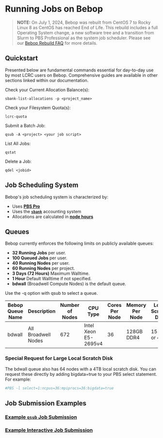 # Running Jobs on Bebop

> **NOTE:** 
> On July 1, 2024, Bebop was rebuilt from CentOS 7 to Rocky Linux 8 as CentOS has reached End of Life. This rebuild includes a full Operating System change, a new software tree and a transition from Slurm to PBS Professional as the system job scheduler. Please see our [Bebop Rebuild FAQ](../bebop-rebuild-faq) for more details.

## Quickstart

Presented below are fundamental commands essential for day-to-day use by most LCRC users on Bebop. Comprehensive guides are available in other sections linked within our documentation.

Check your Current Allocation Balance(s):
```
sbank-list-allocations -p <project_name>
```

Check your Filesystem Quota(s):
```
lcrc-quota
```

Submit a Batch Job:
```
qsub -A <project> <your job script>
```

List All Jobs:
```
qstat
```

Delete a Job:
```
qdel <jobid>
```

## Job Scheduling System

Bebop's job scheduling system is characterized by:

- Uses [**PBS Pro**](../running-jobs-at-lcrc/pbs-pro.md)
- Uses the [**`sbank`**](../allocation-management/sbank-allocation-accounting-system.md) accounting system
- Allocations are calculated in [**node hours**](../allocation-management/allocations.md#node-hours-improv-and-bebop-clusters)

## Queues

Bebop currently enforces the following limits on publicly available queues:

- **32 Running Jobs** per user.
- **100 Queued Jobs** per user.
- **40 Running Nodes** per user.
- **60 Running Nodes** per project.
- **3 Days (72 Hours)** Maximum Walltime.
- **1 Hour** Default Walltime if not specified.
- **bdwall** (Broadwell Compute Nodes) is the default queue.

Use the -q option with qsub to select a queue.

| Bebop Queue Name | Description                        | Number of Nodes | CPU Type                | Cores Per Node | Memory Per Node | Local Scratch Disk |
|----------------------|------------------------------------|-----------------|-------------------------|----------------|-----------------|--------------------|
| bdwall               | All Broadwell Nodes                | 672             | Intel Xeon E5-2695v4    | 36             | 128GB DDR4      | 15 GB or 4 TB      |

### Special Request for Large Local Scratch Disk

The bdwall queue also has 64 nodes with a 4TB local scratch disk. You can request these directly by adding bigdata=true to your PBS select statement. For example:

```bash
#PBS -l select=1:ncpus=36:mpiprocs=36:bigdata=true
```

## Job Submission Examples

### [Example `qsub` Job Submission](https://docs.lcrc.anl.gov/running-jobs-at-lcrc/pbs-pro#resource-selection-and-job-placement)

### [Example Interactive Job Submission](https://docs.lcrc.anl.gov/running-jobs-at-lcrc/pbs-pro#submitting-an-interactive-job)
